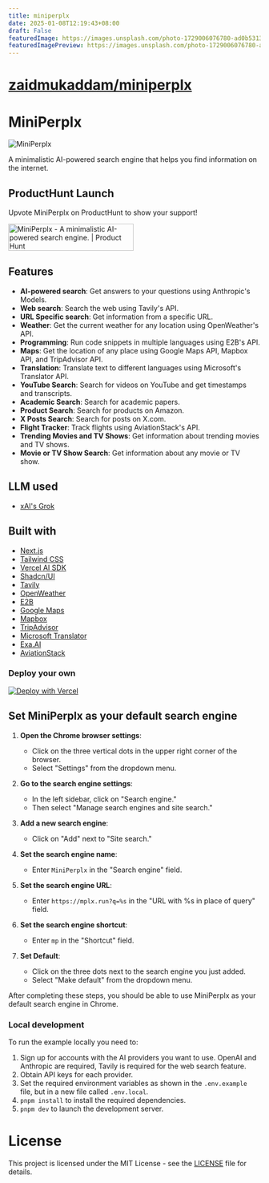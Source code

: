 ```yaml
---
title: miniperplx
date: 2025-01-08T12:19:43+08:00
draft: False
featuredImage: https://images.unsplash.com/photo-1729006076780-ad0b5313b61e?ixid=M3w0NjAwMjJ8MHwxfHJhbmRvbXx8fHx8fHx8fDE3MzYzMDk5NjJ8&ixlib=rb-4.0.3
featuredImagePreview: https://images.unsplash.com/photo-1729006076780-ad0b5313b61e?ixid=M3w0NjAwMjJ8MHwxfHJhbmRvbXx8fHx8fHx8fDE3MzYzMDk5NjJ8&ixlib=rb-4.0.3
---
```


# [zaidmukaddam/miniperplx](https://github.com/zaidmukaddam/miniperplx)

# MiniPerplx

![MiniPerplx](/app/opengraph-image.png)

A minimalistic AI-powered search engine that helps you find information on the internet.

## ProductHunt Launch

Upvote MiniPerplx on ProductHunt to show your support!

<a href="https://www.producthunt.com/posts/miniperplx?embed=true&utm_source=badge-featured&utm_medium=badge&utm_souce=badge-miniperplx" target="_blank"><img src="https://api.producthunt.com/widgets/embed-image/v1/featured.svg?post_id=481378&theme=light" alt="MiniPerplx - A&#0032;minimalistic&#0032;AI&#0045;powered&#0032;search&#0032;engine&#0046; | Product Hunt" style="width: 250px; height: 54px;" width="250" height="54" /></a>

## Features

- **AI-powered search**: Get answers to your questions using Anthropic's Models.
- **Web search**: Search the web using Tavily's API.
- **URL Specific search**: Get information from a specific URL.
- **Weather**: Get the current weather for any location using OpenWeather's API.
- **Programming**: Run code snippets in multiple languages using E2B's API.
- **Maps**: Get the location of any place using Google Maps API, Mapbox API, and TripAdvisor API.
- **Translation**: Translate text to different languages using Microsoft's Translator API.
- **YouTube Search**: Search for videos on YouTube and get timestamps and transcripts.
- **Academic Search**: Search for academic papers.
- **Product Search**: Search for products on Amazon.
- **X Posts Search**: Search for posts on X.com.
- **Flight Tracker**: Track flights using AviationStack's API.
- **Trending Movies and TV Shows**: Get information about trending movies and TV shows.
- **Movie or TV Show Search**: Get information about any movie or TV show.

## LLM used
- [xAI's Grok](https://x.ai/grok)

## Built with
- [Next.js](https://nextjs.org/)
- [Tailwind CSS](https://tailwindcss.com/)
- [Vercel AI SDK](https://sdk.vercel.ai/docs)
- [Shadcn/UI](https://ui.shadcn.com/)
- [Tavily](https://tavily.com/)
- [OpenWeather](https://openweathermap.org/)
- [E2B](https://e2b.dev/)
- [Google Maps](https://developers.google.com/maps)
- [Mapbox](https://www.mapbox.com/)
- [TripAdvisor](https://www.tripadvisor.com/)
- [Microsoft Translator](https://www.microsoft.com/en-us/translator)
- [Exa.AI](https://exa.ai/)
- [AviationStack](https://aviationstack.com/)

### Deploy your own

[![Deploy with Vercel](https://vercel.com/button)](https://vercel.com/new/clone?repository-url=https%3A%2F%2Fgithub.com%2Fzaidmukaddam%2Fminiperplx&env=XAI_API_KEY,GROQ_API_KEY,TAVILY_API_KEY,OPENWEATHER_API_KEY,E2B_API_KEY&envDescription=API%20keys%20needed%20for%20application)

## Set MiniPerplx as your default search engine

1. **Open the Chrome browser settings**:
   - Click on the three vertical dots in the upper right corner of the browser.
   - Select "Settings" from the dropdown menu.

2. **Go to the search engine settings**:
   - In the left sidebar, click on "Search engine."
   - Then select "Manage search engines and site search."

3. **Add a new search engine**:
   - Click on "Add" next to "Site search."

4. **Set the search engine name**:
   - Enter `MiniPerplx` in the "Search engine" field.

5. **Set the search engine URL**:
   - Enter `https://mplx.run?q=%s` in the "URL with %s in place of query" field.

6. **Set the search engine shortcut**:
   - Enter `mp` in the "Shortcut" field.

7. **Set Default**:
   - Click on the three dots next to the search engine you just added.
   - Select "Make default" from the dropdown menu.

After completing these steps, you should be able to use MiniPerplx as your default search engine in Chrome.

### Local development

To run the example locally you need to:

1. Sign up for accounts with the AI providers you want to use. OpenAI and Anthropic are required, Tavily is required for the web search feature.
2. Obtain API keys for each provider.
3. Set the required environment variables as shown in the `.env.example` file, but in a new file called `.env.local`.
4. `pnpm install` to install the required dependencies.
5. `pnpm dev` to launch the development server.

# License

This project is licensed under the MIT License - see the [LICENSE](LICENSE) file for details.
